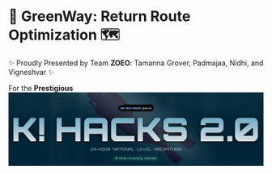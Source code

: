 # 🚀 GreenWay: Return Route Optimization 🗺️

✨ Proudly Presented by Team **ZOEO**: Tamanna Grover, Padmajaa, Nidhi, and Vigneshvar ✨

For the **Prestigious** ![K! HACKS 2.0](https://github.com/Padmajaa-S/GreenWay/blob/main/Essential-Images/Khacksimage.png)
